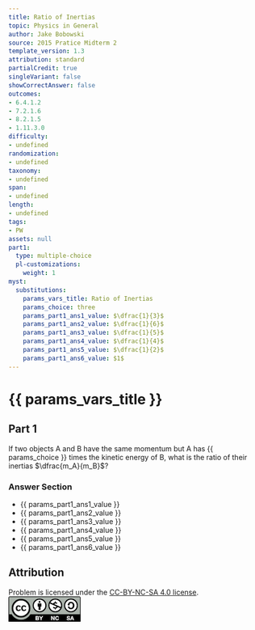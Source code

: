 ```yaml
---
title: Ratio of Inertias
topic: Physics in General
author: Jake Bobowski
source: 2015 Pratice Midterm 2
template_version: 1.3
attribution: standard
partialCredit: true
singleVariant: false
showCorrectAnswer: false
outcomes:
- 6.4.1.2
- 7.2.1.6
- 8.2.1.5
- 1.11.3.0
difficulty:
- undefined
randomization:
- undefined
taxonomy:
- undefined
span:
- undefined
length:
- undefined
tags:
- PW
assets: null
part1:
  type: multiple-choice
  pl-customizations:
    weight: 1
myst:
  substitutions:
    params_vars_title: Ratio of Inertias
    params_choice: three
    params_part1_ans1_value: $\dfrac{1}{3}$
    params_part1_ans2_value: $\dfrac{1}{6}$
    params_part1_ans3_value: $\dfrac{1}{5}$
    params_part1_ans4_value: $\dfrac{1}{4}$
    params_part1_ans5_value: $\dfrac{1}{2}$
    params_part1_ans6_value: $1$
---
```

# {{ params_vars_title }}

## Part 1

If two objects A and B have the same momentum but A has {{ params_choice }} times the kinetic energy of B, what is the ratio of their inertias $\dfrac{m_A}{m_B}$?

### Answer Section

- {{ params_part1_ans1_value }}
- {{ params_part1_ans2_value }}
- {{ params_part1_ans3_value }}
- {{ params_part1_ans4_value }}
- {{ params_part1_ans5_value }}
- {{ params_part1_ans6_value }}

## Attribution

Problem is licensed under the [CC-BY-NC-SA 4.0 license](https://creativecommons.org/licenses/by-nc-sa/4.0/).<br> ![The Creative Commons 4.0 license requiring attribution-BY, non-commercial-NC, and share-alike-SA license.](https://raw.githubusercontent.com/firasm/bits/master/by-nc-sa.png)
